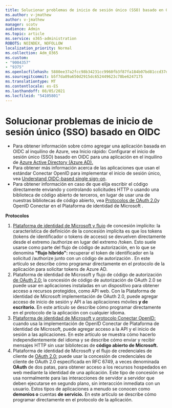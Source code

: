 ```yaml
---
title: Solucionar problemas de inicio de sesión único (SSO) basado en OIDC
ms.author: v-jmathew
author: v-jmathew
manager: scotv
audience: Admin
ms.topic: article
ms.service: o365-administration
ROBOTS: NOINDEX, NOFOLLOW
localization_priority: Normal
ms.collection: Adm_O365
ms.custom:
- "9004357"
- "9375"
ms.openlocfilehash: 5880ee37a2fcc98b34231cc9960fb3f87fa184b07bd81ccd37d0ea5a78170af0
ms.sourcegitcommit: b5f7da89a650d2915dc652449623c78be6247175
ms.translationtype: MT
ms.contentlocale: es-ES
ms.lasthandoff: 08/05/2021
ms.locfileid: "54105801"
---
```

# <a name="troubleshoot-oidc-based-seamless-single-sign-on-sso-issues"></a>Solucionar problemas de inicio de sesión único (SSO) basado en OIDC

- Para obtener información sobre cómo agregar una aplicación basada en OIDC al inquilino de Azure, vea Inicio rápido: Configurar el inicio de sesión único (SSO) basado en OIDC para una aplicación en el inquilino de [Azure Active Directory (Azure AD).](https://docs.microsoft.com/azure/active-directory/manage-apps/add-application-portal-setup-oidc-sso)
- Para obtener más información acerca de las aplicaciones que usan el estándar Conectar OpenID para implementar el inicio de sesión único, vea [Understand OIDC-based single sign-on](https://docs.microsoft.com/azure/active-directory/manage-apps/configure-oidc-single-sign-on).
- Para obtener información en caso de que elija escribir el código directamente enviando y controlando solicitudes HTTP o usando una biblioteca de código abierto de terceros, en lugar de usar una de nuestras bibliotecas de código abierto, vea [Protocolos de OAuth 2.0](https://docs.microsoft.com/azure/active-directory/develop/active-directory-v2-protocols)y OpenID Conectar en el Plataforma de identidad de Microsoft .

**Protocolos**

1. [Plataforma de identidad de Microsoft y flujo](https://docs.microsoft.com/azure/active-directory/develop/v2-oauth2-implicit-grant-flow) de concesión implícito: la característica de definición de la concesión implícita es que los tokens (tokens de identificador o tokens de acceso) se devuelven directamente desde el extremo /authorize en lugar del extremo /token. Esto suele usarse como parte del flujo de código de autorización, en lo que se denomina **"flujo híbrido":** recuperar el token de identificador en la solicitud /authorize junto con un código de autorización . En este artículo se describe cómo programar directamente en el protocolo de la aplicación para solicitar tokens de Azure AD.
2. Plataforma de identidad de Microsoft y flujo de código de autorización [de OAuth 2.0:](https://docs.microsoft.com/azure/active-directory/develop/v2-oauth2-auth-code-flow) la concesión de código de autorización de OAuth 2.0 se puede usar en aplicaciones instaladas en un dispositivo para obtener acceso a recursos protegidos, como API web. Con la Plataforma de identidad de Microsoft implementación de OAuth 2.0, puede agregar acceso de inicio de sesión y API a las aplicaciones móviles **y de escritorio.** En este artículo se describe cómo programar directamente en el protocolo de la aplicación con cualquier idioma.
3. [Plataforma de identidad de Microsoft y protocolo Conectar OpenID:](https://docs.microsoft.com/azure/active-directory/develop/v2-protocols-oidc) cuando usa la implementación de OpenID Conectar de Plataforma de identidad de Microsoft, puede agregar acceso a la API y el inicio de sesión a las aplicaciones. En este artículo se muestra cómo hacerlo independientemente del idioma y se describe cómo enviar y recibir mensajes HTTP sin usar bibliotecas de **código abierto de Microsoft.**
4. Plataforma de identidad de Microsoft y el flujo de credenciales de cliente de [OAuth 2.0:](https://docs.microsoft.com/azure/active-directory/develop/v2-oauth2-client-creds-grant-flow) puede usar la concesión de credenciales de cliente de OAuth 2.0 especificada en RFC 6749, a veces denominada **OAuth** de dos patas, para obtener acceso a los recursos hospedados en web mediante la identidad de una aplicación. Este tipo de concesión se usa normalmente para las interacciones de servidor a servidor que deben ejecutarse en segundo plano, sin interacción inmediata con un usuario. Estos tipos de aplicaciones a menudo se conocen como **demonios o** cuentas **de servicio.** En este artículo se describe cómo programar directamente en el protocolo de la aplicación.
